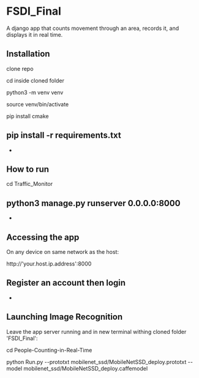 # FSDI_Final
A django app that counts movement through an area, records it, and displays it in real time.


Installation
------------
clone repo

cd inside cloned folder

python3 -m venv venv

source venv/bin/activate

pip install cmake

pip install -r requirements.txt
-

-
How to run
--------------
cd Traffic_Monitor

python3 manage.py runserver 0.0.0.0:8000
-

-
Accessing the app
------------------
On any device on same network as the host:

http://'your.host.ip.address':8000

Register an account then login
-

-
Launching Image Recognition
---------------------------
Leave the app server running and in new terminal withing cloned folder 'FSDI_Final':

cd People-Counting-in-Real-Time

python Run.py --prototxt mobilenet_ssd/MobileNetSSD_deploy.prototxt --model mobilenet_ssd/MobileNetSSD_deploy.caffemodel
